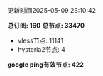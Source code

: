 更新时间2025-05-09 23:10:42

**总订阅: 160**
**总节点: 33470**
- vless节点: 11141
- hysteria2节点: 4

**google ping有效节点: 422**
